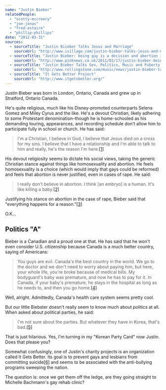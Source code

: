 ```yaml
---
name: "Justin Bieber"
relatedPeople:
  - "scotty-mccreery"
  - "joe-jonas"
  - "fred-astaire"
  - "phillip-phillips"
date: "2012-03-31"
sources:
  - sourceTitle: "Justin Biieber Talks Jesus and Marriage"
    sourceUrl: "http://www.ivillage.com/justin-bieber-talks-jesus-and-marriage/1-a-294985"
  - sourceTitle: "Justin Bieber: being gay is a decision and abortion is wrong"
    sourceUrl: "http://www.pinknews.co.uk/2011/02/17/justin-bieber-being-gay-is-a-decision-and-abortion-is-wrong-even-as-a-result-of-rape/"
  - sourceTitle: "Justin Bieber Talks Sex, Politics, Music and Puberty In New 'Rolling Stone' Cover Story"
    sourceUrl: "http://www.rollingstone.com/music/news/justin-bieber-talks-sex-politics-music-and-puberty-in-new-rolling-stone-cover-story-20110216"
  - sourceTitle: "It Gets Better Project"
    sourceUrl: "http://www.itgetsbetter.org/"
---
```


Justin Bieber was born in London, Ontario, Canada and grew up in Stratford, Ontario Canada.

He's quite religious, much like his Disney-promoted counterparts Selena Gomez and Miley Cyrus and the like. He's a devout Christian, likely adhering to some Protestant denomination–though he is home-schooled as his demanding touring, appearances, and recording schedule don't allow him to participate fully in school or church. He has said:

>I'm a Christian, I believe in God, I believe that Jesus died on a cross for my sins. I believe that I have a relationship and I'm able to talk to him and really, he's the reason I'm here.<a class="source-citation" href="#http://www.ivillage.com/justin-bieber-talks-jesus-and-marriage/1-a-294985" title="Justin Biieber Talks Jesus and Marriage">[1]</a>

His devout religiosity seems to dictate his social views, taking the generic Christian stance against things like homosexuality and abortion. He feels homosexuality is a choice (which would imply that gays could be reformed) and feels that abortion is never justified, even in cases of rape. He said:

>I really don't believe in abortion. I think [an embryo] is a human. It's like killing a baby.<a class="source-citation" href="#http://www.pinknews.co.uk/2011/02/17/justin-bieber-being-gay-is-a-decision-and-abortion-is-wrong-even-as-a-result-of-rape/" title="Justin Bieber: being gay is a decision and abortion is wrong">[2]</a>

Justifying his stance on abortion in the case of rape, Bieber said that "everything happens for a reason."<a class="source-citation" href="#http://www.pinknews.co.uk/2011/02/17/justin-bieber-being-gay-is-a-decision-and-abortion-is-wrong-even-as-a-result-of-rape/" title="Justin Bieber: being gay is a decision and abortion is wrong">[3]</a>

O.K…


## Politics "A"

Bieber is a Canadian and a proud one at that. He has said that he won't even consider U.S. citizenship because Canada is a much better country, saying of Americans:

>You guys are evil. Canada's the best country in the world. We go to the doctor and we don't need to worry about paying him, but here, your whole life, you're broke because of medical bills. My bodyguard's baby was premature, and now he has to pay for it. In Canada, if your baby's premature, he stays in the hospital as long as he needs to, and then you go home.<a class="source-citation" href="#http://www.rollingstone.com/music/news/justin-bieber-talks-sex-politics-music-and-puberty-in-new-rolling-stone-cover-story-20110216" title="Justin Bieber Talks Sex, Politics, Music and Puberty In New &apos;Rolling Stone&apos; Cover Story">[4]</a>

Well, alright. Admittedly, Canada's health care system seems pretty cool.

But our little Biebster doesn't really seem to know much about politics at all. When asked about political parties, he said:

>I'm not sure about the parties. But whatever they have in Korea, that's bad.<a class="source-citation" href="#http://www.rollingstone.com/music/news/justin-bieber-talks-sex-politics-music-and-puberty-in-new-rolling-stone-cover-story-20110216" title="Justin Bieber Talks Sex, Politics, Music and Puberty In New &apos;Rolling Stone&apos; Cover Story">[5]</a>

That is just hilarious. Yes, I'm turning in my "Korean Party Card" now Justin. Does that please you?

Somewhat confusingly, one of Justin's charity projects is an organization called It Gets Better. Its goal is to prevent gays and lesbians from committing suicide<a class="source-citation" href="#http://www.itgetsbetter.org/" title="It Gets Better Project">[6]</a> and seems to be associated with the anti-bullying programs sweeping the nation.

The question is: once we get them off the ledge, are they going straight to Michelle Bachmann's gay rehab clinic?